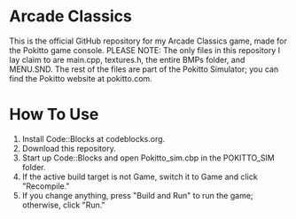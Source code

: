 # Arcade Classics
This is the official GitHub repository for my Arcade Classics game, made for the Pokitto game console. PLEASE NOTE: The only files in this repository I lay claim to are main.cpp, textures.h, the entire BMPs folder, and MENU.SND. The rest of the files are part of the Pokitto Simulator; you can find the Pokitto website at pokitto.com.
# How To Use
1. Install Code::Blocks at codeblocks.org.
2. Download this repository.
3. Start up Code::Blocks and open Pokitto_sim.cbp in the POKITTO_SIM folder.
4. If the active build target is not Game, switch it to Game and click "Recompile."
5. If you change anything, press "Build and Run" to run the game; otherwise, click "Run."

